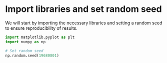 # Import libraries and set random seed

We will start by importing the necessary libraries and setting a random seed to ensure reproducibility of results.

```python
import matplotlib.pyplot as plt
import numpy as np

# Set random seed
np.random.seed(19680801)
```
